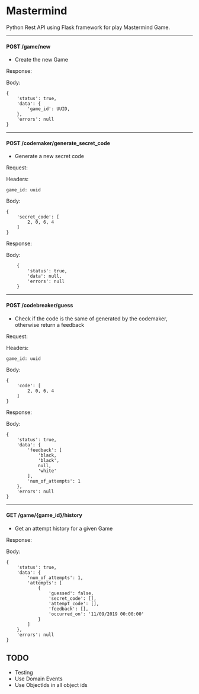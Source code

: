 # Mastermind

Python Rest API using Flask framework for play Mastermind Game.

------
#### POST /game/new
- Create the new Game

Response:

Body:
```
{
    'status': true,
    'data': {
        'game_id': UUID,
    },
    'errors': null
}
```
------

#### POST /codemaker/generate_secret_code
- Generate a new secret code

Request:

Headers:
```
game_id: uuid
```
Body:
```
{
    'secret_code': [
        2, 0, 6, 4
    ]
}
```

Response:

Body:
```
	{
		'status': true,
		'data': null,
		'errors': null
	}
```

------

#### POST /codebreaker/guess
- Check if the code is the same of generated by the codemaker, otherwise return a feedback

Request:

Headers:
```
game_id: uuid
```

Body:
```
{
    'code': [
        2, 0, 6, 4
    ]
}
```

Response:

Body:
```
{
    'status': true,
    'data': {
        'feedback': [
            'black,
            'black',
            null,
            'white'
        ],
        'num_of_attempts': 1
    },
    'errors': null
}
```

------

#### GET /game/{game_id}/history
- Get an attempt history for a given Game

Response:

Body:
```
{
    'status': true,
    'data': {
        'num_of_attempts': 1,
        'attempts': [
            {
                'guessed': false,
                'secret_code': [],
                'attempt_code': [],
                'feedback': [],
                'occurred_on': '11/09/2019 00:00:00'
            }
        ]
    },
    'errors': null
}
```

## TODO
- Testing
- Use Domain Events
- Use ObjectIds in all object ids